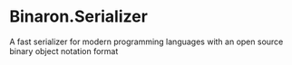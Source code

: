 # Binaron.Serializer
A fast serializer for modern programming languages with an open source binary object notation format
